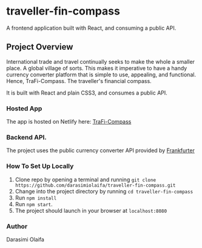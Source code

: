 # traveller-fin-compass

A frontend application built with React, and consuming a public API.

## Project Overview

International trade and travel continually seeks to make the whole a smaller place. A global village of sorts. This makes it imperative to have a handy currency converter platform that is simple to use, appealing, and functional. Hence, TraFi-Compass. The traveller's financial compass.

It is built with React and plain CSS3, and consumes a public API.

### Hosted App

The app is hosted on Netlify here: [TraFi-Compass](https://darasimi-traficompass.netlify.com)

### Backend API.

The project uses the public currency converter API provided by [Frankfurter](https://frankfurter.app/)

### How To Set Up Locally

1. Clone repo by opening a terminal and running `git clone https://github.com/darasimiolaifa/traveller-fin-compass.git`
2. Change into the project directory by running `cd traveller-fin-compass`
3. Run `npm install`
4. Run `npm start`.
5. The project should launch in your browser at `localhost:8080`

### Author

Darasimi Olaifa
